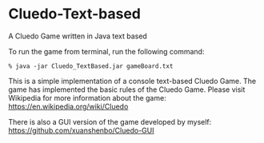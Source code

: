 # Cluedo-Text-based
A Cluedo Game written in Java text based

To run the game from terminal, run the following command:
```
% java -jar Cluedo_TextBased.jar gameBoard.txt
```
This is a simple implementation of a console text-based Cluedo Game.
The game has implemented the basic rules of the Cluedo Game.
Please visit Wikipedia for more information about the game:
https://en.wikipedia.org/wiki/Cluedo

There is also a GUI version of the game developed by myself:
https://github.com/xuanshenbo/Cluedo-GUI
